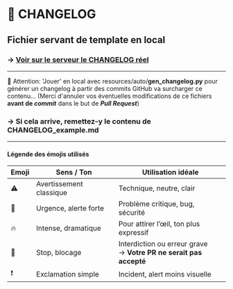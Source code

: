 # 📝 CHANGELOG

## Fichier servant de template en local

<!--
    ####################################################################################################################

    ATTENTION: Ne pas modifier ce fichier, car il est généré automatiquement par `resources/auto/gen_hebdo.py` chaque push sur la branche main
    
    ####################################################################################################################
-->

### → [Voir sur le serveur le CHANGELOG réel](https://pymox.fr/outils/logs/CHANGELOG/)

---

🛑 Attention: 'Jouer' en local avec resources/auto/**gen_changelog.py** pour générer un changelog à partir des commits GitHub va surcharger ce contenu...
(Merci d'annuler vos éventuelles modifications de ce fichiers **avant de *commit*** dans le but de ***Pull Request***)

### → Si cela arrive, remettez-y le contenu de **CHANGELOG_example.md**

---

#### Légende des émojis utilisés

| Emoji | Sens / Ton              | Utilisation idéale                                                   |
|-------|-------------------------|----------------------------------------------------------------------|
| ⚠️    | Avertissement classique | Technique, neutre, clair                                             |
| 🚨    | Urgence, alerte forte   | Problème critique, bug, sécurité                                     |
| 🔥    | Intense, dramatique     | Pour attirer l’œil, ton plus expressif                               |
| 🛑    | Stop, blocage           | Interdiction ou erreur grave<br>→ **Votre PR ne serait pas accepté** |
| ❗     | Exclamation simple      | Incident, alert moins visuelle                                       |
